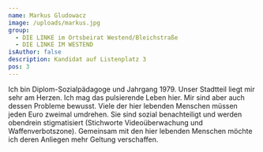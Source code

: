 ```yaml
---
name: Markus Gludowacz
image: /uploads/markus.jpg
group:
  - DIE LINKE im Ortsbeirat Westend/Bleichstraße
  - DIE LINKE IM WESTEND
isAuthor: false
description: Kandidat auf Listenplatz 3
pos: 3
---
```

Ich bin Diplom-Sozialpädagoge und Jahrgang 1979. Unser Stadtteil liegt mir sehr am Herzen. Ich mag das pulsierende Leben hier. Mir sind aber auch dessen Probleme bewusst. Viele der hier lebenden Menschen müssen jeden Euro zweimal umdrehen. Sie sind sozial benachteiligt und werden obendrein stigmatisiert (Stichworte Videoüberwachung und Waffenverbotszone). Gemeinsam mit den hier lebenden Menschen möchte ich deren Anliegen mehr Geltung verschaffen.
